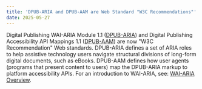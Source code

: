 ```yaml
---
title: 'DPUB-ARIA and DPUB-AAM are Web Standard "W3C Recommendations"'
date: 2025-05-27
---
```


Digital Publishing WAI-ARIA Module 1.1 ([DPUB-ARIA](https://www.w3.org/TR/dpub-aria-1.1/)) and Digital Publishing Accessibility API Mappings 1.1 ([DPUB-AAM](https://www.w3.org/TR/dpub-aam-1.1/)) are now "W3C Recommendation" Web standards. DPUB-ARIA defines a set of ARIA roles to help assistive technology users navigate structural divisions of long-form digital documents, such as eBooks. DPUB-AAM defines how user agents (programs that present content to users) map the DPUB-ARIA markup to platform accessibility APIs. For an introduction to WAI-ARIA, see: [WAI-ARIA Overview](https://www.w3.org/WAI/standards-guidelines/aria/).
